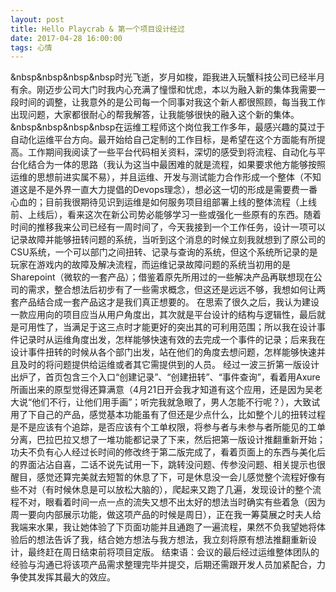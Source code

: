 ```yaml
---
layout: post
title: Hello Playcrab & 第一个项目设计经过
date: 2017-04-28 16:00:00
tags: 心情
---
```

&nbsp&nbsp&nbsp&nbsp时光飞逝，岁月如梭，距我进入玩蟹科技公司已经半月有余。刚迈步公司大门时我内心充满了憧憬和忧虑，本以为融入新的集体我需要一段时间的调整，让我意外的是公司每一个同事对我这个新人都很照顾，每当我工作出现问题，大家都很耐心的帮我解答，让我能够很快的融入这个新的集体。
&nbsp&nbsp&nbsp&nbsp在运维工程师这个岗位我工作多年，最感兴趣的莫过于自动化运维平台方向。最开始给自己定制的工作目标，是希望在这个方面能有所提高。工作期间我阅读了一些平台代码相关资料，深切的感受到将流程、自动化与平台化结合为一体的思路（我认为这当中最困难的就是流程，如果要求他方能够按照运维的思想前进实属不易），并且运维、开发与测试能力合作形成一个整体（不知道这是不是外界一直大力提倡的Devops理念），想必这一切的形成是需要费一番心血的；目前我很期待见识到运维是如何服务项目组部署上线的整体流程（上线前、上线后），看来这次在新公司势必能够学习一些或强化一些原有的东西。随着时间的推移我来公司已经有一周时间了，今天我接到一个工作任务，设计一项可以记录故障并能够扭转问题的系统，当听到这个消息的时候立刻我就想到了原公司的CSU系统，一个可以部门之间扭转、记录与查询的系统，但这个系统所记录的是玩家在游戏内的故障及解决流程，而运维记录故障问题的系统当初用的是Sharepoint（微软的一套产品）；借鉴着原先所用过的一些解决产品再联想现在公司的需求，整合想法后初步有了一些需求概念，但这还是远远不够，我想如何让两套产品结合成一套产品这才是我们真正想要的。
	在思索了很久之后，我认为建设一款应用向的项目应当从用户角度出，其次就是平台设计的结构与逻辑性，最后就是可用性了，当满足于这三点时才能更好的突出其的可利用范围；所以我在设计事件记录时从运维角度出发，怎样能够快速有效的去完成一个事件的记录；后来我在设计事件扭转的时候从各个部门出发，站在他们的角度去想问题，怎样能够快速并且及时的将问题提供给运维或者其它需提供到的人员。
	经过一波三折第一版设计出炉了，首页包含三个入口“创建记录”、“创建扭转”、“事件查询”，看着用Axure所画出来的原型觉得还算满意（4月21日开会我才知道有这个应用，还是因为吴老大说“他们不行，让他们用手画”；听完我就急眼了，男人怎能不行呢？），大致试用了下自己的产品，感觉基本功能虽有了但还是少点什么，比如整个儿的扭转过程是不是应该有个追踪，是否应该有个工单权限，将参与者与未参与者所能见的工单分离，巴拉巴拉又想了一堆功能都记录了下来，然后把第一版设计推翻重新开始；功夫不负有心人经过长时间的修改终于第二版完成了，看着页面上的东西与美化后的界面沾沾自喜，二话不说先试用一下，跳转没问题、传参没问题、相关提示也很醒目，感觉还算完美就去短暂的休息了下，可是休息没一会儿感觉整个流程好像有些不对（有时候休息是可以放松大脑的），爬起来又跑了几遍，发现设计的整个流程不对，眼看着时间一点一点的流失又想不出太好的想法当时确实有些着急（因为周一要向内部展示功能，做这项产品的时候是周日），正在我一筹莫展之时夫人给我端来水果，我让她体验了下页面功能并且通跑了一遍流程，果然不负我望她将体验后的想法告诉了我，结合她方想法与我方想法，我立刻将原有想法推翻重新设计，最终赶在周日结束前将项目定版。
	结束语：会议的最后经过运维整体团队的经验与沟通已将该项产品需求整理完毕并提交，后期还需跟开发人员加紧配合，力争使其发挥其最大的效应。